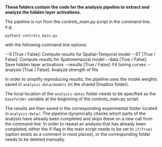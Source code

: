 **These folders contain the code for the analysis pipeline to extract and analyze the hidden layer activations.**  

The pipeline is run from the controls_main.py script in the command line, e.g.
```
python3 controls_main.py
```
with the following command line options:

 --S [True / False]: Compute results for Spatial-Temporal model
 --ST [True / False]: Compute results for Spatiotemporal model
 --data [True / False]: Save hidden layer activations
 --results [True / False]: Fit tuning curves
 --analysis [True / False]: Analyze strength of fits

In order to simplify reproducing results, the pipeline uses the model weights saved in `analysis-data/models` (in the shared Dropbox folder).

The local location of the `analysis-data/` folder needs to be specified as the `basefolder` variable at the beginning of the controls_main.py script.

The results are then saved in the corresponding experimental folder located in `analysis-data/`. The pipeline dynamically checks which parts of the analysis have already been completed and skips these on a new call from the command line. In order to repeat an analysis that has already been completed, either the if-flag in the main script needs to be set to `if(True)` (option exists as a comment in most places), or the corresponding folder needs to be deleted manually.
